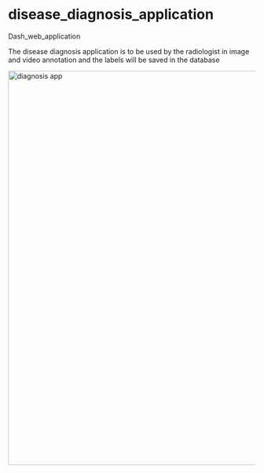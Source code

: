 # disease_diagnosis_application
Dash_web_application

The disease diagnosis application  is to be used by the radiologist in image and video annotation and the labels will be saved in the database

<img width="803" alt="diagnosis app" src="https://github.com/kariukimary/disease_diagnosis_application/assets/133002438/cf216112-fec7-459f-9743-6b5959197eb7">

